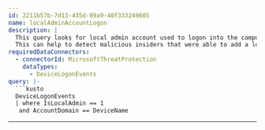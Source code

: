 ```yaml
---
id: 2211b57b-7d13-435d-89a9-40f333249605
name: localAdminAccountLogon
description: |
  This query looks for local admin account used to logon into the computer.
  This can help to detect malicious insiders that were able to add a local account to the local admin group offline.
requiredDataConnectors:
  - connectorId: MicrosoftThreatProtection
    dataTypes:
      - DeviceLogonEvents
query: |-
  ```kusto
  DeviceLogonEvents
  | where IsLocalAdmin == 1
   and AccountDomain == DeviceName
  ```
---
```


